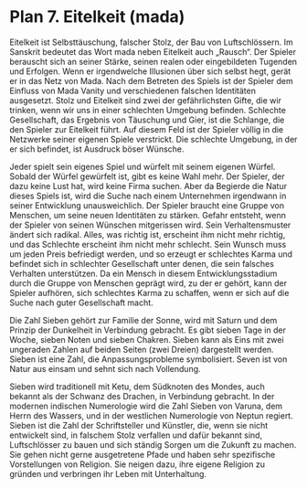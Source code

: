 # Plan 7. Eitelkeit (mada)

Eitelkeit ist Selbsttäuschung, falscher Stolz, der Bau von Luftschlössern. Im Sanskrit bedeutet das Wort mada neben Eitelkeit auch „Rausch“. Der Spieler berauscht sich an seiner Stärke, seinen realen oder eingebildeten Tugenden und Erfolgen. Wenn er irgendwelche Illusionen über sich selbst hegt, gerät er in das Netz von Mada. Nach dem Betreten des Spiels ist der Spieler dem Einfluss von Mada Vanity und verschiedenen falschen Identitäten ausgesetzt. Stolz und Eitelkeit sind zwei der gefährlichsten Gifte, die wir trinken, wenn wir uns in einer schlechten Umgebung befinden. Schlechte Gesellschaft, das Ergebnis von Täuschung und Gier, ist die Schlange, die den Spieler zur Eitelkeit führt. Auf diesem Feld ist der Spieler völlig in die Netzwerke seiner eigenen Spiele verstrickt. Die schlechte Umgebung, in der er sich befindet, ist Ausdruck böser Wünsche.

Jeder spielt sein eigenes Spiel und würfelt mit seinem eigenen Würfel. Sobald der Würfel gewürfelt ist, gibt es keine Wahl mehr. Der Spieler, der dazu keine Lust hat, wird keine Firma suchen. Aber da Begierde die Natur dieses Spiels ist, wird die Suche nach einem Unternehmen irgendwann in seiner Entwicklung unausweichlich. Der Spieler braucht eine Gruppe von Menschen, um seine neuen Identitäten zu stärken. Gefahr entsteht, wenn der Spieler von seinen Wünschen mitgerissen wird. Sein Verhaltensmuster ändert sich radikal. Alles, was richtig ist, erscheint ihm nicht mehr richtig, und das Schlechte erscheint ihm nicht mehr schlecht. Sein Wunsch muss um jeden Preis befriedigt werden, und so erzeugt er schlechtes Karma und befindet sich in schlechter Gesellschaft unter denen, die sein falsches Verhalten unterstützen. Da ein Mensch in diesem Entwicklungsstadium durch die Gruppe von Menschen geprägt wird, zu der er gehört, kann der Spieler aufhören, sich schlechtes Karma zu schaffen, wenn er sich auf die Suche nach guter Gesellschaft macht.

Die Zahl Sieben gehört zur Familie der Sonne, wird mit Saturn und dem Prinzip der Dunkelheit in Verbindung gebracht. Es gibt sieben Tage in der Woche, sieben Noten und sieben Chakren. Sieben kann als Eins mit zwei ungeraden Zahlen auf beiden Seiten (zwei Dreien) dargestellt werden. Sieben ist eine Zahl, die Anpassungsprobleme symbolisiert. Seven ist von Natur aus einsam und sehnt sich nach Vollendung.

Sieben wird traditionell mit Ketu, dem Südknoten des Mondes, auch bekannt als der Schwanz des Drachen, in Verbindung gebracht. In der modernen indischen Numerologie wird die Zahl Sieben von Varuna, dem Herrn des Wassers, und in der westlichen Numerologie von Neptun regiert. Sieben ist die Zahl der Schriftsteller und Künstler, die, wenn sie nicht entwickelt sind, in falschem Stolz verfallen und dafür bekannt sind, Luftschlösser zu bauen und sich ständig Sorgen um die Zukunft zu machen. Sie gehen nicht gerne ausgetretene Pfade und haben sehr spezifische Vorstellungen von Religion. Sie neigen dazu, ihre eigene Religion zu gründen und verbringen ihr Leben mit Unterhaltung.
